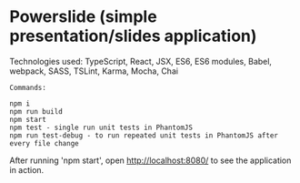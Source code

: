 # Powerslide (simple presentation/slides application)
Technologies used: TypeScript, React, JSX, ES6, ES6 modules, Babel, webpack, SASS, TSLint, Karma, Mocha, Chai

```
Commands:

npm i
npm run build
npm start
npm test - single run unit tests in PhantomJS
npm run test-debug - to run repeated unit tests in PhantomJS after every file change
```
After running 'npm start', open [http://localhost:8080/](http://localhost:8080/) to see the application in action.
